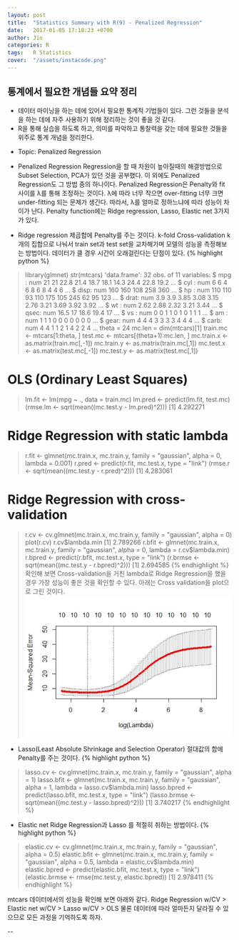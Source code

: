 ```yaml
---
layout: post
title:  "Statistics Summary with R(9) - Penalized Regression"
date:   2017-01-05 17:18:23 +0700
author: Jin
categories: R
tags:	R Statistics
cover:  "/assets/instacode.png"
---
```



## 통계에서 필요한 개념들 요약 정리
+   데이터 마이닝을 하는 데에 있어서 필요한 통계적 기법들이 있다. 그런 것들을 분석을 하는 데에 자주 사용하기 위해 정리하는 것이 좋을 것 같다.
+	R을 통해 실습을 하도록 하고, 의미를 파악하고 통찰력을 갖는 데에 필요한 것들을 위주로 통계 개념을 정리한다.

- Topic: Penalized Regression

+	Penalized Regression
Regression을 할 때 차원이 높아질때의 해결방법으로 Subset Selection, PCA가 있던 것을 공부했다.
이 외에도 Penalized Regression도 그 방법 중의 하나이다.
Penalized Regression은 Penalty와 fit 사이를 λ를 통해 조정하는 것이다.
λ에 따라 너무 작으면 over-fitting 너무 크면 under-fitting 되는 문제가 생긴다.
따라서, λ를 얼마로 정하느냐에 따라 성능이 차이가 난다.
Penalty function에는 Ridge regression, Lasso, Elastic net 3가지가 있다.

- Ridge regression
제곱합에 Penalty를 주는 것이다.
k-fold Cross-validation
k개의 집합으로 나눠서 train set과 test set을 교차해가며 모델의 성능을 측정해보는 방법이다.
데이터가 클 경우 시간이 오래걸린다는 단점이 있다.
{% highlight python %}
> library(glmnet)
> str(mtcars)
'data.frame':	32 obs. of  11 variables:
 $ mpg : num  21 21 22.8 21.4 18.7 18.1 14.3 24.4 22.8 19.2 ...
 $ cyl : num  6 6 4 6 8 6 8 4 4 6 ...
 $ disp: num  160 160 108 258 360 ...
 $ hp  : num  110 110 93 110 175 105 245 62 95 123 ...
 $ drat: num  3.9 3.9 3.85 3.08 3.15 2.76 3.21 3.69 3.92 3.92 ...
 $ wt  : num  2.62 2.88 2.32 3.21 3.44 ...
 $ qsec: num  16.5 17 18.6 19.4 17 ...
 $ vs  : num  0 0 1 1 0 1 0 1 1 1 ...
 $ am  : num  1 1 1 0 0 0 0 0 0 0 ...
 $ gear: num  4 4 4 3 3 3 3 4 4 4 ...
 $ carb: num  4 4 1 1 2 1 4 2 2 4 ...
> theta = 24
> mc.len = dim(mtcars)[1]
> train.mc <- mtcars[1:theta, ]
> test.mc <- mtcars[(theta+1):mc.len, ]
> mc.train.x <- as.matrix(train.mc[,-1])
> mc.train.y <- as.matrix(train.mc[,1])
> mc.test.x <- as.matrix(test.mc[,-1])
> mc.test.y <- as.matrix(test.mc[,1])
# OLS (Ordinary Least Squares)
> lm.fit <- lm(mpg ~ ., data = train.mc)
> lm.pred <- predict(lm.fit, test.mc)
> (rmse.lm <- sqrt(mean((mc.test.y - lm.pred)^2)))
[1] 4.292271
# Ridge Regression with static lambda
> r.fit <- glmnet(mc.train.x, mc.train.y, family = "gaussian", alpha = 0, lambda = 0.001)
> r.pred <- predict(r.fit, mc.test.x, type = "link")
> (rmse.r <- sqrt(mean((mc.test.y - r.pred)^2)))
[1] 4.283061
# Ridge Regression with cross-validation
> r.cv <- cv.glmnet(mc.train.x, mc.train.y, family = "gaussian", alpha = 0)
> plot(r.cv)
> r.cv$lambda.min
[1] 2.789266
> r.bfit <- glmnet(mc.train.x, mc.train.y, family = "gaussian", alpha = 0, lambda = r.cv$lambda.min)
> r.bpred <- predict(r.bfit, mc.test.x, type = "link")
> (r.brmse <- sqrt(mean((mc.test.y - r.bpred)^2)))
[1] 2.694585
{% endhighlight %}
확인해 보면 Cross-validation을 거친 lambda로 Ridge Regression을 했을 경우 가장 성능이 좋은 것을 확인할 수 있다.
아래는 Cross validation을 plot으로 그린 것이다.
![Screenshot Cross-validation](https://raw.githubusercontent.com/yangyangii/yangyangii.github.io/master/static/img/_posts/RR-Cross-Validation.jpeg  "Screenshot Cross-validation")

- Lasso(Least Absolute Shrinkage and Selection Operator)
절대값의 합에 Penalty를 주는 것이다.
{% highlight python %}
> lasso.cv <- cv.glmnet(mc.train.x, mc.train.y, family = "gaussian", alpha = 1)
> lasso.bfit <- glmnet(mc.train.x, mc.train.y, family = "gaussian", alpha = 1, lambda = lasso.cv$lambda.min)
> lasso.bpred <- predict(lasso.bfit, mc.test.x, type = "link")
> (lasso.brmse <- sqrt(mean((mc.test.y - lasso.bpred)^2)))
[1] 3.740217
{% endhighlight %}


- Elastic net
Ridge Regression과 Lasso	를 적절히 취하는 방법이다.
{% highlight python %}
> elastic.cv <- cv.glmnet(mc.train.x, mc.train.y, family = "gaussian", alpha = 0.5)
> elastic.bfit <- glmnet(mc.train.x, mc.train.y, family = "gaussian", alpha = 0.5, lambda = elastic.cv$lambda.min)
> elastic.bpred <- predict(elastic.bfit, mc.test.x, type = "link")
> (elastic.brmse <- rmse(mc.test.y, elastic.bpred))
[1] 2.978411
{% endhighlight %}

mtcars 데이터에서의 성능을 확인해 보면 아래와 같다.
Ridge Regression w/CV > Elastic net w/CV > Lasso w/CV > OLS
물론 데이터에 따라 얼마든지 달라질 수 있으므로 모든 과정을 기억하도록 하자.

--